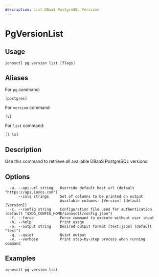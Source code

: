 ```yaml
---
description: List DBaaS PostgreSQL Versions
---
```


# PgVersionList

## Usage

```text
ionosctl pg version list [flags]
```

## Aliases

For `pg` command:

```text
[postgres]
```

For `version` command:

```text
[v]
```

For `list` command:

```text
[l ls]
```

## Description

Use this command to retrieve all available DBaaS PostgreSQL versions.

## Options

```text
  -u, --api-url string   Override default host url (default "https://api.ionos.com")
      --cols strings     Set of columns to be printed on output 
                         Available columns: [Version] (default [Version])
  -c, --config string    Configuration file used for authentication (default "$XDG_CONFIG_HOME/ionosctl/config.json")
  -f, --force            Force command to execute without user input
  -h, --help             Print usage
  -o, --output string    Desired output format [text|json] (default "text")
  -q, --quiet            Quiet output
  -v, --verbose          Print step-by-step process when running command
```

## Examples

```text
ionosctl pg version list
```


